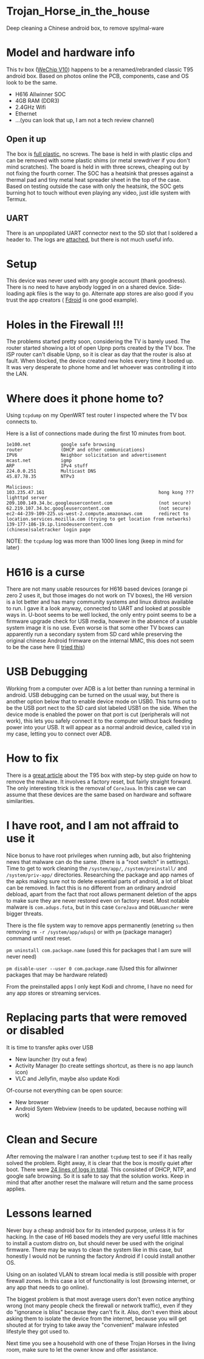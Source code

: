 # Trojan_Horse_in_the_house

Deep cleaning a Chinese android box, to remove spy/mal-ware

# Model and hardware info

This tv box ([WeChip V10](http://www.wechipbox.com/wechip-v10-android-10-allwinner-h616-quad-core-6k-smart-tv-box-p-613.html)) happens to be a renamed/rebranded classic T95 android box. Based on photos online the PCB, components, case and OS look to be the same.

- H616 Allwinner SOC
- 4GB RAM (DDR3)
- 2.4GHz Wifi
- Ethernet
- ...(you can look that up, I am not a tech review channel)

## Open it up

The box is [full plastic](https://gitea.raspiweb.com:2053/Gerge/Trojan_Horse_in_the_house/src/branch/main/images), no screws. The base is held in with plastic clips and can be removed with some plastic shims (or metal srewdriver if you don't mind scratches). The board is held in with three screws, cheaping out by not fixing the fourth corner. The SOC has a heatsink that presses against a thermal pad and tiny metal heat spreader sheet in the top of the case. Based on testing outside the case with only the heatsink, the SOC gets burning hot to touch without even playing any video, just idle system with Termux.

## UART

There is an unpopilated UART connector next to the SD slot that I soldered a header to. The logs are [attached](https://gitea.raspiweb.com:2053/Gerge/Trojan_Horse_in_the_house/src/branch/main/logs), but there is not much useful info.

# Setup

This device was never used with any google account (thank goodness). There is no need to have anybody logged in on a shared device. Side-loading apk files is the way to go. Alternate app stores are also good if you trust the app creators ( [Fdroid](f-droid.org) is one good example).

# Holes in the Firewall !!!

The problems started pretty soon, considering the TV is barely used. The router started showing a lot of open Upnp ports created by the TV box. The ISP router can't disable Upnp, so it is clear as day that the router is also at fault. When blocked, the device created new holes every time it booted up. It was very desperate to phone home and let whoever was controlling it into the LAN.

# Where does it phone home to?

Using `tcpdump` on my OpenWRT test router I inspected where the TV box connects to.

Here is a list of connections made during the first 10 minutes from boot.
```
1e100.net           google safe browsing
router              (DHCP and other communications)
IPV6                Neighbor solicitation and advertisement
mcast.net           igmp
ARP                 IPv4 stuff
224.0.0.251         Multicast DNS
45.87.78.35         NTPv3

Malicious:
103.235.47.161                                          hong kong ??? lighttpd server
209.100.149.34.bc.googleusercontent.com                 (not secure)
62.219.107.34.bc.googleusercontent.com                  (not secure)
ec2-44-239-109-225.us-west-2.compute.amazonaws.com      redirect to location.services.mozilla.com (trying to get location from networks)
139-177-186-19.ip.linodeusercontent.com                 (chinese)saletracker login page

```

NOTE: the `tcpdump` log was more than 1000 lines long (keep in mind for later)

# H616 is a curse

There are not many usable resources for H616 based devices (orange pi zero 2 uses it, but those images do not work on TV boxes), the H6 version is a lot better and has many community systems and linux distros available to run. I gave it a look anyway, connected to UART and looked at possible ways in. U-boot seems to be well locked, the only entry point seems to be a firmware upgrade check for USB media, however in the absence of a usable system image it is no use. Even worse is that some other TV boxes can apparently run a secondary system from SD card while preserving the original chinese Android frimware on the internal MMC, this does not seem to be the case here (I [tried this](https://forum.armbian.com/topic/26813-here-is-some-hopes-for-h616-tv-box/))

# USB Debugging

Working from a computer over ADB is a lot better than running a terminal in android. USB debugging can be turned on the usual way, but there is another option below that to enable device mode on USB0. This turns out to be the USB port nect to the SD card slot labeled USB1 on the side. When the device mode is enabled the power on that port is cut (peripherals will not work), this lets you safely connect it to the computer without back feeding power into your USB. It will appear as a normal android device, called `V10` in my case, letting you to connect over ADB.

# How to fix

There is a [great article](https://www.malwarebytes.com/blog/news/2023/01/preinstalled-malware-infested-t95-tv-box-from-amazon) about the T95 box with step-by step guide on how to remove the malware. It involves a factory reset, but fairly straight forward. The only interesting trick is the removal of `CoreJava`. In this case we can assume that these devices are the same based on hardware and software similarities.

# I have root, and I am not affraid to use it

Nice bonus to have root privileges when running adb, but also frightening news that malware can do the same. (there is a "root switch" in settings). Time to get to work cleaning the `/system/app/`, `/system/preinstall/` and `/system/priv-app/` directories. Researching the package and app names of the apks making sure not to delete essential parts of android, a lot of bloat can be removed. In fact this is no different from an ordinary android debload, apart from the fact that root allows permanent deletion of the apps to make sure they are never restored even on factory reset. Most notable malware is `com.adups.fota`, but in this case `CoreJava` and `DGBLuancher` were bigger threats.

There is the file system way to remove apps permanently (enetring `su` then removing `rm -r /system/app/adups`) or with `pm` (package manager) command until next reset.

`pm uninstall com.package.name` (used this for packages that I am sure will never need)

`pm disable-user --user 0 com.package.name` (Used this for allwinner packages that may be hardware related)

From the preinstalled apps I only kept Kodi and chrome, I have no need for any app stores or streaming services.

# Replacing parts that were removed or disabled

It is time to transfer apks over USB
- New launcher (try out a few)
- Activity Manager (to create settings shortcut, as there is no app launch icon)
- VLC and Jellyfin, maybe also update Kodi

Of-course not everything can be open source:
- New browser
- Android Sytem Webview (needs to be updated, because nothing will work)

# Clean and Secure

After removing the malware I ran another `tcpdump` test to see if it has really solved the problem. Right away, it is clear that the box is mostly quiet after boot. There were [24 lines of logs in total](https://gitea.raspiweb.com:2053/Gerge/Trojan_Horse_in_the_house/src/branch/main/logs/TCPdump_clean.log). This consisted of DHCP, NTP, and google safe browsing. So it is safe to say that the solution works. Keep in mind that after another reset the malware will return and the same process applies.

# Lessons learned

Never buy a cheap android box for its intended purpose, unless it is for hacking. In the case of H6 based models they are very useful little machines to install a custom distro on, but should never be used with the original firmware. There may be ways to clean the system like in this case, but honestly I would not be running the factory Android if I could install another OS.

Using on an isolated VLAN to stream local media is still possible with proper firewall zones. In this case a lot of functionality is lost (browsing internet, or any app that needs to go online).

The biggest problem is that most average users don't even notice anything wrong (not many people check the firewall or network traffic), even if they do "ignorance is bliss" because they can't fix it. Also, don't even think about asking them to isolate the device from the internet, because you will get shouted at for trying to take away the "convenient" malware infested lifestyle they got used to.

Next time you see a household with one of these Trojan Horses in the living room, make sure to let the owner know and offer assistance.
